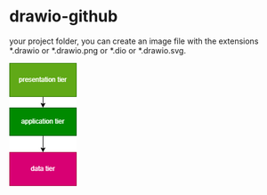 # drawio-github


your project folder, you can create an image file with the extensions *.drawio or *.drawio.png or *.dio or *.drawio.svg.

![untitled](untitled.drawio.png)
